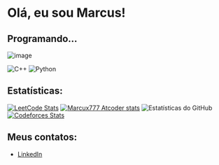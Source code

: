 # Olá, eu sou Marcus!

## Programando...

![image](https://github.com/Marcux777/Marcux777/assets/77116012/a37f8a65-56a9-41fc-9d5b-6bb2b3eb0840)



![C++](https://img.shields.io/badge/-C%2B%2B-00599C?style=flat-square&logo=c%2B%2B&logoColor=white)
![Python](https://img.shields.io/badge/-Python-3776AB?style=flat-square&logo=Python&logoColor=white)

## Estatísticas:

[![LeetCode Stats](https://leetcard.jacoblin.cool/Marcux777?theme=dark&font=Domine&ext=heatmap)](https://leetcode.com/u/Marcux777/)
[![Marcux777 Atcoder stats](https://atcoder-readme-stats.vercel.app/stats/Marcux777?show_history=5&theme=dark&width=350)](https://github.com/iwbc-mzk/atcoder-readme-stats)
![Estatísticas do GitHub](https://github-readme-stats.vercel.app/api?username=Marcux777&show_icons=true&theme=dracula)
[![Codeforces Stats](https://codeforces-readme-stats.vercel.app/api/card?username=marcus777)](https://codeforces.com/profile/marcus777)


## Meus contatos:

- [LinkedIn](https://www.linkedin.com/in/marcus-silva-85524a180/)

